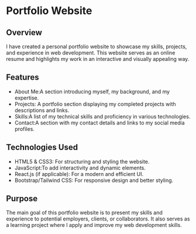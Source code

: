 # Portfolio Website
## Overview
I have created a personal portfolio website to showcase my skills, projects, and experience in web development. This website serves as an online resume and highlights my work in an interactive and visually appealing way.
## Features
- About Me:A section introducing myself, my background, and my expertise.
- Projects: A portfolio section displaying my completed projects with descriptions and links.
- Skills:A list of my technical skills and proficiency in various technologies.
- Contact:A section with my contact details and links to my social media profiles.
## Technologies Used
- HTML5 & CSS3: For structuring and styling the website.
- JavaScript:To add interactivity and dynamic elements.
- React.js (if applicable): For a modern and efficient UI.
- Bootstrap/Tailwind CSS: For responsive design and better styling.
## Purpose
The main goal of this portfolio website is to present my skills and experience to potential employers, clients, or collaborators. It also serves as a learning project where I apply and improve my web development skills.

